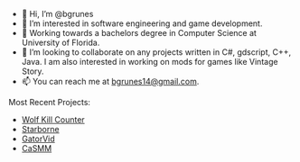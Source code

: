- 👋 Hi, I’m @bgrunes
- 👀 I’m interested in software engineering and game development.
- 🌱 Working towards a bachelors degree in Computer Science at University of Florida.
- 💞️ I’m looking to collaborate on any projects written in C#, gdscript, C++, Java. I am also interested in working on mods for games like Vintage Story.
- 📫 You can reach me at bgrunes14@gmail.com.

Most Recent Projects:
- [Wolf Kill Counter](https://github.com/bgrunes/WolfKillCounter)
- [Starborne](https://github.com/ProjectStarborne/Starborne)
- [GatorVid](https://gatorvidhci.weebly.com)
- [CaSMM](https://github.com/SWE-Group-2F/Sapphire-Project17-2f)

<!---
bgrunes/bgrunes is a ✨ special ✨ repository because its `README.md` (this file) appears on your GitHub profile.
You can click the Preview link to take a look at your changes.
--->
